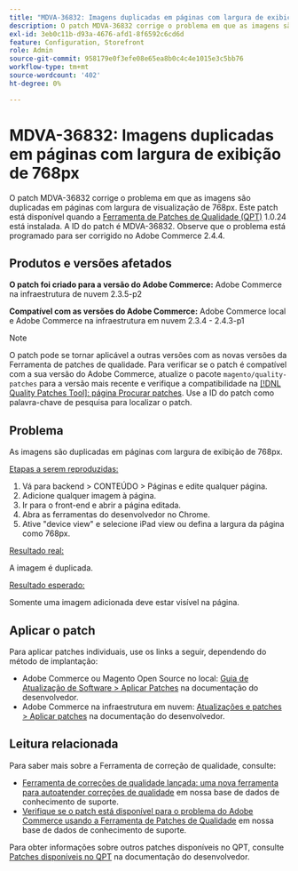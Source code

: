 ```yaml
---
title: "MDVA-36832: Imagens duplicadas em páginas com largura de exibição de 768px"
description: O patch MDVA-36832 corrige o problema em que as imagens são duplicadas em páginas com largura de visualização de 768px. Este patch está disponível quando a [Ferramenta de correções de qualidade (QPT)](/help/announcements/adobe-commerce-announcements/magento-quality-patches-released-new-tool-to-self-serve-quality-patches.md) 1.0.24 está instalada. A ID do patch é MDVA-36832. Observe que o problema está programado para ser corrigido no Adobe Commerce 2.4.4.
exl-id: 3eb0c11b-d93a-4676-afd1-8f6592c6cd6d
feature: Configuration, Storefront
role: Admin
source-git-commit: 958179e0f3efe08e65ea8b0c4c4e1015e3c5bb76
workflow-type: tm+mt
source-wordcount: '402'
ht-degree: 0%

---
```


# MDVA-36832: Imagens duplicadas em páginas com largura de exibição de 768px

O patch MDVA-36832 corrige o problema em que as imagens são duplicadas em páginas com largura de visualização de 768px. Este patch está disponível quando a [Ferramenta de Patches de Qualidade (QPT)](/help/announcements/adobe-commerce-announcements/magento-quality-patches-released-new-tool-to-self-serve-quality-patches.md) 1.0.24 está instalada. A ID do patch é MDVA-36832. Observe que o problema está programado para ser corrigido no Adobe Commerce 2.4.4.

## Produtos e versões afetados

**O patch foi criado para a versão do Adobe Commerce:** Adobe Commerce na infraestrutura de nuvem 2.3.5-p2

**Compatível com as versões do Adobe Commerce:** Adobe Commerce local e Adobe Commerce na infraestrutura em nuvem 2.3.4 - 2.4.3-p1

>[!NOTE]
>
>O patch pode se tornar aplicável a outras versões com as novas versões da Ferramenta de patches de qualidade. Para verificar se o patch é compatível com a sua versão do Adobe Commerce, atualize o pacote `magento/quality-patches` para a versão mais recente e verifique a compatibilidade na [[!DNL Quality Patches Tool]: página Procurar patches](https://devdocs.magento.com/quality-patches/tool.html#patch-grid). Use a ID do patch como palavra-chave de pesquisa para localizar o patch.

## Problema

As imagens são duplicadas em páginas com largura de exibição de 768px.

<u>Etapas a serem reproduzidas:</u>

1. Vá para backend > CONTEÚDO > Páginas e edite qualquer página.
1. Adicione qualquer imagem à página.
1. Ir para o front-end e abrir a página editada.
1. Abra as ferramentas do desenvolvedor no Chrome.
1. Ative &quot;device view&quot; e selecione iPad view ou defina a largura da página como 768px.

<u>Resultado real:</u>

A imagem é duplicada.

<u>Resultado esperado:</u>

Somente uma imagem adicionada deve estar visível na página.

## Aplicar o patch

Para aplicar patches individuais, use os links a seguir, dependendo do método de implantação:

* Adobe Commerce ou Magento Open Source no local: [Guia de Atualização de Software > Aplicar Patches](https://devdocs.magento.com/guides/v2.4/comp-mgr/patching/mqp.html) na documentação do desenvolvedor.
* Adobe Commerce na infraestrutura em nuvem: [Atualizações e patches > Aplicar patches](https://devdocs.magento.com/cloud/project/project-patch.html) na documentação do desenvolvedor.

## Leitura relacionada

Para saber mais sobre a Ferramenta de correção de qualidade, consulte:

* [Ferramenta de correções de qualidade lançada: uma nova ferramenta para autoatender correções de qualidade](/help/announcements/adobe-commerce-announcements/magento-quality-patches-released-new-tool-to-self-serve-quality-patches.md) em nossa base de dados de conhecimento de suporte.
* [Verifique se o patch está disponível para o problema do Adobe Commerce usando a Ferramenta de Patches de Qualidade](/help/support-tools/patches-available-in-qpt-tool/check-patch-for-magento-issue-with-magento-quality-patches.md) em nossa base de dados de conhecimento de suporte.

Para obter informações sobre outros patches disponíveis no QPT, consulte [Patches disponíveis no QPT](https://devdocs.magento.com/quality-patches/tool.html#patch-grid) na documentação do desenvolvedor.
